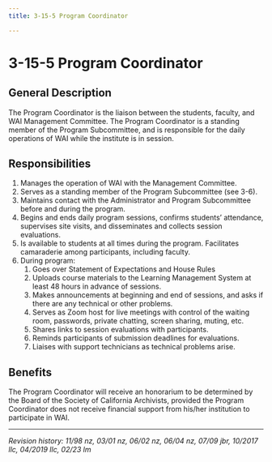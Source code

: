 ```yaml
---
title: 3-15-5 Program Coordinator

---
```


# 3-15-5 Program Coordinator

## General Description

The Program Coordinator is the liaison between the students, faculty, and WAI Management Committee. The Program Coordinator is a standing member of the Program Subcommittee, and is responsible for the daily operations of WAI while the institute is in session.

## Responsibilities

1. Manages the operation of WAI with the Management Committee.
2. Serves as a standing member of the Program Subcommittee (see 3-6).
3. Maintains contact with the Administrator and Program Subcommittee before and during the program.
4. Begins and ends daily program sessions, confirms students’ attendance, supervises site visits, and disseminates and collects session evaluations.
5. Is available to students at all times during the program. Facilitates camaraderie among participants, including faculty.
6. During program:
    1. Goes over Statement of Expectations and House Rules
    2. Uploads course materials to the Learning Management System at least 48 hours in advance of sessions.
    3. Makes announcements at beginning and end of sessions, and asks if there are any technical or other problems.
    4. Serves as Zoom host for live meetings with control of the waiting room, passwords, private chatting, screen sharing, muting, etc.
    5. Shares links to session evaluations with participants.
    6. Reminds participants of submission deadlines for evaluations.
    7. Liaises with support technicians as technical problems arise.

## Benefits

The Program Coordinator will receive an honorarium to be determined by the Board of the Society of California Archivists, provided the Program Coordinator does not receive financial support from his/her institution to participate in WAI.

***

_Revision history: 11/98 nz, 03/01 nz, 06/02 nz, 06/04 nz, 07/09 jbr, 10/2017 llc, 04/2019 llc, 02/23 lm_
